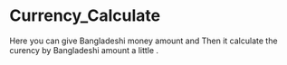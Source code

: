 # Currency_Calculate

Here you can give Bangladeshi money amount and Then it calculate the curency by Bangladeshi amount a little  .
###
